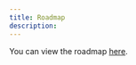 ```yaml
---
title: Roadmap
description: 
---
```


You can view the roadmap [here](https://github.com/users/kangruixiang/projects/1).